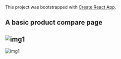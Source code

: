 This project was bootstrapped with [Create React App](https://github.com/facebook/create-react-app).

## A basic product compare page

![img1](https://i.ibb.co/cxJQcrp/2020-03-12-22-37.png)
---
![img1](https://i.ibb.co/V2BdTKy/2020-03-12-22-40.png)
